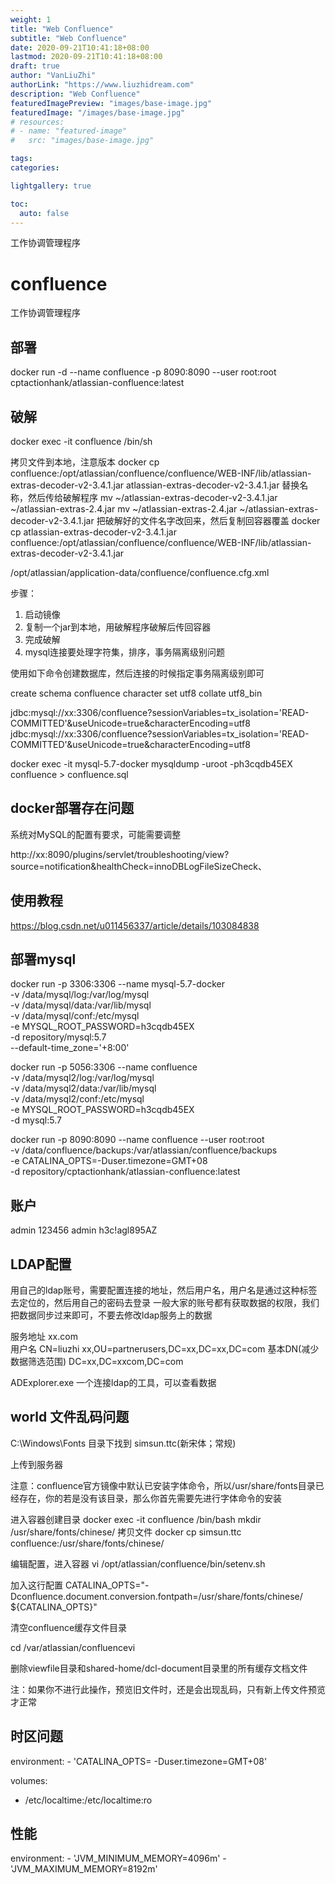 ```yaml
---
weight: 1
title: "Web Confluence"
subtitle: "Web Confluence"
date: 2020-09-21T10:41:18+08:00
lastmod: 2020-09-21T10:41:18+08:00
draft: true
author: "VanLiuZhi"
authorLink: "https://www.liuzhidream.com"
description: "Web Confluence"
featuredImagePreview: "images/base-image.jpg"
featuredImage: "/images/base-image.jpg"
# resources:
# - name: "featured-image"
#   src: "images/base-image.jpg"

tags: 
categories: 

lightgallery: true

toc:
  auto: false
---
```


工作协调管理程序

<!--more-->

# confluence

工作协调管理程序

## 部署

docker run -d --name confluence -p 8090:8090 --user root:root cptactionhank/atlassian-confluence:latest

## 破解

docker exec -it confluence /bin/sh

拷贝文件到本地，注意版本
docker cp confluence:/opt/atlassian/confluence/confluence/WEB-INF/lib/atlassian-extras-decoder-v2-3.4.1.jar atlassian-extras-decoder-v2-3.4.1.jar
替换名称，然后传给破解程序
mv ~/atlassian-extras-decoder-v2-3.4.1.jar  ~/atlassian-extras-2.4.jar
mv ~/atlassian-extras-2.4.jar ~/atlassian-extras-decoder-v2-3.4.1.jar
把破解好的文件名字改回来，然后复制回容器覆盖
docker cp atlassian-extras-decoder-v2-3.4.1.jar confluence:/opt/atlassian/confluence/confluence/WEB-INF/lib/atlassian-extras-decoder-v2-3.4.1.jar

/opt/atlassian/application-data/confluence/confluence.cfg.xml

步骤：
1. 启动镜像
2. 复制一个jar到本地，用破解程序破解后传回容器
3. 完成破解
4. mysql连接要处理字符集，排序，事务隔离级别问题

使用如下命令创建数据库，然后连接的时候指定事务隔离级别即可

create schema confluence character set utf8 collate utf8_bin

jdbc:mysql://xx:3306/confluence?sessionVariables=tx_isolation='READ-COMMITTED'&useUnicode=true&characterEncoding=utf8
jdbc:mysql://xx:3306/confluence?sessionVariables=tx_isolation='READ-COMMITTED'&useUnicode=true&characterEncoding=utf8


docker exec -it mysql-5.7-docker mysqldump -uroot -ph3cqdb45EX confluence > confluence.sql

## docker部署存在问题

系统对MySQL的配置有要求，可能需要调整

http://xx:8090/plugins/servlet/troubleshooting/view?source=notification&healthCheck=innoDBLogFileSizeCheck、

## 使用教程

https://blog.csdn.net/u011456337/article/details/103084838


## 部署mysql

docker run -p 3306:3306 --name mysql-5.7-docker \
-v /data/mysql/log:/var/log/mysql \
-v /data/mysql/data:/var/lib/mysql \
-v /data/mysql/conf:/etc/mysql \
-e MYSQL_ROOT_PASSWORD=h3cqdb45EX  \
-d repository/mysql:5.7 \
--default-time_zone='+8:00'

docker run -p 5056:3306 --name confluence \
-v /data/mysql2/log:/var/log/mysql \
-v /data/mysql2/data:/var/lib/mysql \
-v /data/mysql2/conf:/etc/mysql \
-e MYSQL_ROOT_PASSWORD=h3cqdb45EX  \
-d mysql:5.7

docker run -p 8090:8090 --name confluence --user root:root \
-v /data/confluence/backups:/var/atlassian/confluence/backups \
-e CATALINA_OPTS=-Duser.timezone=GMT+08  \
-d repository/cptactionhank/atlassian-confluence:latest

## 账户

admin 123456
admin h3c!agl895AZ

## LDAP配置

用自己的ldap账号，需要配置连接的地址，然后用户名，用户名是通过这种标签去定位的，然后用自己的密码去登录
一般大家的账号都有获取数据的权限，我们把数据同步过来即可，不要去修改ldap服务上的数据

服务地址 xx.com  
用户名 CN=liuzhi xx,OU=partnerusers,DC=xx,DC=xx,DC=com
基本DN(减少数据筛选范围) DC=xx,DC=xxcom,DC=com

ADExplorer.exe 一个连接ldap的工具，可以查看数据

## world 文件乱码问题

C:\Windows\Fonts 目录下找到 simsun.ttc(新宋体；常规)

上传到服务器

注意：confluence官方镜像中默认已安装字体命令，所以/usr/share/fonts目录已经存在，你的若是没有该目录，那么你首先需要先进行字体命令的安装

进入容器创建目录
docker exec -it confluence /bin/bash 
mkdir /usr/share/fonts/chinese/
拷贝文件
docker cp simsun.ttc confluence:/usr/share/fonts/chinese/ 

编辑配置，进入容器
vi /opt/atlassian/confluence/bin/setenv.sh

加入这行配置
CATALINA_OPTS="-Dconfluence.document.conversion.fontpath=/usr/share/fonts/chinese/ ${CATALINA_OPTS}"

清空confluence缓存文件目录

cd /var/atlassian/confluencevi

删除viewfile目录和shared-home/dcl-document目录里的所有缓存文档文件

注：如果你不进行此操作，预览旧文件时，还是会出现乱码，只有新上传文件预览才正常

## 时区问题

environment:
    - 'CATALINA_OPTS= -Duser.timezone=GMT+08'

volumes:
  - /etc/localtime:/etc/localtime:ro


## 性能

environment:
    - 'JVM_MINIMUM_MEMORY=4096m'
    - 'JVM_MAXIMUM_MEMORY=8192m'